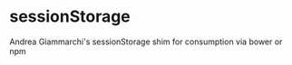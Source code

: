 sessionStorage
==============

Andrea Giammarchi's sessionStorage shim for consumption via bower or npm
